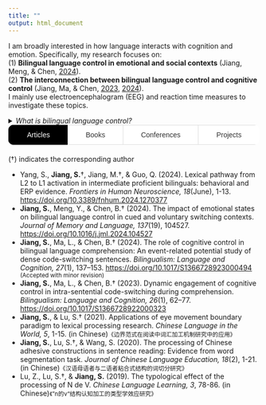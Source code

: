 ```yaml
---
title: ""
output: html_document
---
```

I am broadly interested in how language interacts with cognition and emotion. Specifically, my research focuses on:<br /> 
(1) **Bilingual language control in emotional and social contexts** (Jiang, Meng, & Chen, [2024](https://doi.org/10.1016/j.jml.2024.104527)).<br /> 
(2) **The interconnection between bilingual language control and cognitive control** (Jiang, Ma, & Chen, [2023](https://doi.org/10.1017/S1366728922000323), [2024](https://doi.org/10.1017/S1366728923000494)).<br /> 
I mainly use electroencephalogram (EEG) and reaction time measures to investigate these topics.
<details>
<summary><i>What is bilingual language control?</i></summary>
<p>For bilinguals, both languages are often active simultaneously, even when only one is required. This process could lead to frequent unintended cross-language intrusions, but such errors are rare in spontaneous speech and the laboratory. Therefore, a bilingual language control mechanism is proposed to allow bilinguals to select which language to use at a given moment and in a given context. This control mechanism also enables bilinguals to switch between languages during the same conversation.</p>
</details>

<style>
  /* Styling for the tabs container */
  .tabs {
    margin-bottom: 20px;
    display: flex; /* Use flex layout to align the buttons */
    border-radius: 10px; /* Rounded corners for the entire container */
    height: 40px; /* Lower the height of the container */
    overflow: hidden; /* Hide overflow to keep the design neat */
  }

  /* Styling for the tab buttons */
  .tab-button {
    font-size: 14px; /* Smaller font size */
    flex-grow: 1; /* Make the buttons take up equal space */
    text-align: center; /* Center the text in the button */
    padding: 8px 0; /* Reduce padding to make the buttons shorter */
    background-color: #ffffff; /* White background */
    border: 1px solid #ddd; /* Subtle border */
    border-right: none; /* Remove right border */
    color: #333; /* Dark text color */
    cursor: pointer;
    transition: all 0.3s ease; /* Smooth transition for all states */
    text-transform: capitalize; /* Capitalize only the first letter */
    font-weight: 500; /* Medium font weight */
  }

  /* Remove the right border for the last button */
  .tab-button:last-child {
    border-right: none;
  }

  /* Hover effect for the buttons */
  .tab-button:hover {
    background-color: #f4f4f4; /* Light grey background on hover */
    border-color: #bbb; /* Slightly darker border on hover */
    color: #000; /* Dark text color on hover */
  }

  /* Active tab button (selected state) */
  .tab-button.active {
    background-color: black; /* Black background for active tab */
    color: white; /* White text for the active tab */
    border-color: black; /* Black border for active tab */
    border-width: 2px; /* Slightly thicker border to highlight active tab */
    box-shadow: 0 4px 8px rgba(0, 0, 0, 0.1); /* Light shadow for active tab */
  }

  /* Content area styling */
  .tab-content {
    display: none;
  }

  /* Show the active tab content */
  .tab-content.active {
    display: block;
  }

  /* Placeholder content for tabs */
  .placeholder-content {
    font-style: italic;
    color: #888;
  }
</style>

<div class="tabs">
  <button class="tab-button active" onclick="showTab('articles')">Articles</button>
  <button class="tab-button" onclick="showTab('books')">Books</button>
  <button class="tab-button" onclick="showTab('conferences')">Conferences</button>
  <button class="tab-button" onclick="showTab('projects')">Projects</button>
</div>

<!-- Articles Section -->
<div id="articles" class="tab-content active">
  (†) indicates the corresponding author
  <ul>
    <li>Yang, S., <strong>Jiang, S.</strong>†, Jiang, M.†, & Guo, Q. (2024). Lexical pathway from L2 to L1 activation in intermediate proficient bilinguals: behavioral and ERP evidence. <i>Frontiers in Human Neuroscience, 18</i>(June), 1-13. <a href="https://doi.org/10.3389/fnhum.2024.1270377">https://doi.org/10.3389/fnhum.2024.1270377</a></li>
    <li><strong>Jiang, S.</strong>, Meng, Y., & Chen, B.† (2024). The impact of emotional states on bilingual language control in cued and voluntary switching contexts. <i>Journal of Memory and Language, 137</i>(19), 104527. <a href="https://doi.org/10.1016/j.jml.2024.104527">https://doi.org/10.1016/j.jml.2024.104527</a></li>
    <li><strong>Jiang, S.</strong>, Ma, L., & Chen, B.† (2024). The role of cognitive control in bilingual language comprehension: An event-related potential study of dense code-switching sentences. <i>Bilingualism: Language and Cognition, 27</i>(1), 137–153. <a href="https://doi.org/10.1017/S1366728923000494">https://doi.org/10.1017/S1366728923000494</a><span style="font-size: smaller;">    (Accepted with minor revision)</span></li>
    <li><strong>Jiang, S.</strong>, Ma, L., & Chen, B.† (2023). Dynamic engagement of cognitive control in intra-sentential code-switching during comprehension. <i>Bilingualism: Language and Cognition, 26</i>(1), 62–77. <a href="https://doi.org/10.1017/S1366728922000323">https://doi.org/10.1017/S1366728922000323</a></li>
    <li><strong>Jiang, S.</strong>, & Lu, S.† (2021). Applications of eye movement boundary paradigm to lexical processing research. <i>Chinese Language in the World, 5</i>, 1-15. (in Chinese)<span style="font-size: smaller;">《边界范式在阅读中词汇加工机制研究中的应用》</span></li>
    <li><strong>Jiang, S.</strong>, Lu, S.†, & Wang, S. (2020). The processing of Chinese adhesive constructions in sentence reading: Evidence from word segmentation task. <i>Journal of Chinese Language Education, 18</i>(2), 1-21. (in Chinese)<span style="font-size: smaller;">《汉语母语者与二语者粘合式结构的词切分研究》</span></li>
     <li>Lu, Z., Lu, S.†, & <strong>Jiang, S.</strong> (2019). The typological effect of the processing of N de V. <i>Chinese Language Learning, 3</i>, 78-86. (in Chinese)<span style="font-size: smaller;">《”n的v“结构认知加工的类型学效应研究》</span></li>
  </ul>
</div>

<!-- Books Section -->
<div id="books" class="tab-content">
  <ul>
  <li>VanPatten, B., Keating G. D., & Wulff, S. (Eds.). (2021). <i>Theories in Second Language Acquisition: An Introduction.</i> (Lu, S., & <strong>Jiang, S.</strong>, Trans.). Beijing: China Commerce and Trade Press. (Original work published 2020).</li>
  </ul>
</div>

<!-- Conferences Section -->
<div id="conferences" class="tab-content">
  <p class="placeholder-content">Coming soon.</p>
</div>

<!-- Projects Section -->
<div id="projects" class="tab-content">
  <p class="placeholder-content">Coming soon.</p>
</div>

<script>
  // JavaScript for switching between tabs
  function showTab(tabName) {
    var i, tabContents, tabButtons;
    tabContents = document.getElementsByClassName("tab-content");
    tabButtons = document.getElementsByClassName("tab-button");
    
    for (i = 0; i < tabContents.length; i++) {
      tabContents[i].style.display = "none";
    }
    
    for (i = 0; i < tabButtons.length; i++) {
      tabButtons[i].classList.remove("active");
    }
    
    document.getElementById(tabName).style.display = "block";
    event.currentTarget.classList.add("active");
  }

  // Initialize to show the first tab by default
  document.getElementsByClassName("tab-button")[0].click();
</script>
